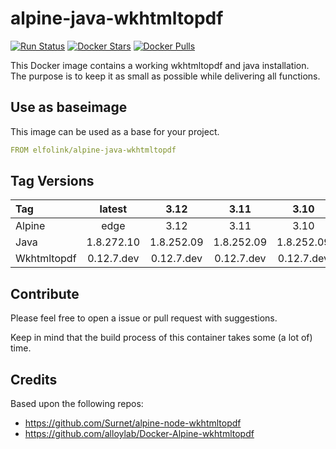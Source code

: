 # alpine-java-wkhtmltopdf

[![Run Status](https://api.shippable.com/projects/5a1c82451e6eda070008cbbb/badge?branch=master)](https://app.shippable.com/github/ElfoLiNk/alpine-java-wkhtmltopdf)
[![Docker Stars](https://img.shields.io/docker/stars/elfolink/alpine-java-wkhtmltopdf.svg)](https://hub.docker.com/r/elfolink/alpine-java-wkhtmltopdf/)
[![Docker Pulls](https://img.shields.io/docker/pulls/elfolink/alpine-java-wkhtmltopdf.svg)](https://hub.docker.com/r/elfolink/alpine-java-wkhtmltopdf/)

This Docker image contains a working wkhtmltopdf and java installation. The purpose is to keep it as small as possible while delivering all functions.

## Use as baseimage

This image can be used as a base for your project.

```yaml
FROM elfolink/alpine-java-wkhtmltopdf
```

## Tag Versions

| Tag             | latest        | 3.12        | 3.11        | 3.10        | 3.9        | 3.8        | 3.7        | 3.6        |
| :---            | :---:         | :---:       | :---:       | :---:       | :---:      | :---:      | :---:      | :---:      |
| Alpine          | edge          | 3.12        | 3.11        | 3.10        | 3.9        | 3.8        | 3.7        | 3.6        |
| Java            | 1.8.272.10    | 1.8.252.09  | 1.8.252.09  | 1.8.252.09  | 1.8.252.09 | 1.8.222.10 | 1.8.222.10 | 1.8.151.12 |
| Wkhtmltopdf     | 0.12.7.dev    | 0.12.7.dev  | 0.12.7.dev  | 0.12.7.dev  | 0.12.7.dev | 0.12.7.dev | 0.12.7.dev | 0.12.5.dev |

## Contribute

Please feel free to open a issue or pull request with suggestions.

Keep in mind that the build process of this container takes some (a lot of) time.

## Credits

Based upon the following repos:
- https://github.com/Surnet/alpine-node-wkhtmltopdf
- https://github.com/alloylab/Docker-Alpine-wkhtmltopdf

